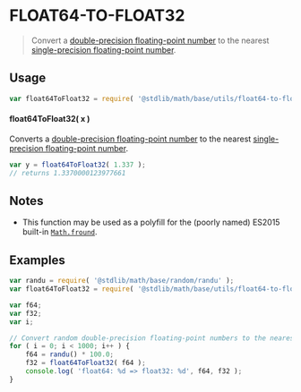 FLOAT64-TO-FLOAT32
===

> Convert a [double-precision floating-point number][ieee754] to the nearest [single-precision floating-point number][ieee754].


<section class="usage">

## Usage

``` javascript
var float64ToFloat32 = require( '@stdlib/math/base/utils/float64-to-float32' );
```

#### float64ToFloat32( x )

Converts a [double-precision floating-point number][ieee754] to the nearest [single-precision floating-point number][ieee754].

``` javascript
var y = float64ToFloat32( 1.337 );
// returns 1.3370000123977661
```

<!-- </usage> -->


<section class="notes">

## Notes

* This function may be used as a polyfill for the (poorly named) ES2015 built-in [`Math.fround`][math-fround].

<!-- </notes> -->


<section class="examples">

## Examples

``` javascript
var randu = require( '@stdlib/math/base/random/randu' );
var float64ToFloat32 = require( '@stdlib/math/base/utils/float64-to-float32' );

var f64;
var f32;
var i;

// Convert random double-precision floating-point numbers to the nearest single-precision floating-point number...
for ( i = 0; i < 1000; i++ ) {
    f64 = randu() * 100.0;
    f32 = float64ToFloat32( f64 );
    console.log( 'float64: %d => float32: %d', f64, f32 );
}
```

<!-- </examples> -->


<section class="links">

[ieee754]: https://en.wikipedia.org/wiki/IEEE_754-1985
[math-fround]: https://developer.mozilla.org/en-US/docs/Web/JavaScript/Reference/Global_Objects/Math/fround

<!-- </links> -->
